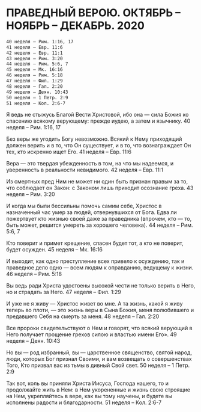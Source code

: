 # ПРАВЕДНЫЙ ВЕРОЮ. ОКТЯБРЬ – НОЯБРЬ – ДЕКАБРЬ. 2020

```txt
40 неделя – Рим. 1:16, 17
41 неделя – Евр. 11:6
42 неделя – Евр. 11:1
43 неделя – Рим. 3:20
44 неделя – Рим. 5:6, 7
45 неделя – Мк. 16:16
46 неделя – Рим. 5:18
47 неделя – Фил. 1:29
48 неделя – Гал. 2:20
49 неделя – Деян. 10:43
50 неделя – 1 Петр. 2:9
51 неделя – Кол. 2:6-7
```

Я ведь не стыжусь Благой Вести Христовой, ибо она — сила Божия ко спасению всякому верующему: прежде иудею, а затем и язычнику.
40 неделя – Рим. 1:16, 17

Без веры же угодить Богу невозможно. Всякий к Нему приходящий должен верить и в то, что Он существует, и в то, что вознаграждает Он тех, кто искренно ищет Его.
41 неделя – Евр. 11:6

Вера — это твердая убежденность в том, на что мы надеемся, и уверенность в реальности невидимого.
42 неделя – Евр. 11:1

Из смертных пред Ним не может ни один быть признан правым за то, что соблюдает он Закон: с Законом лишь приходит осознание греха.
43 неделя – Рим. 3:20

И когда мы были бессильны помочь самим себе, Христос в назначенный час умер за людей, отвернувшихся от Бога. Едва ли пожертвует кто жизнью своей даже за праведника (впрочем, кто — то, быть может, решится умереть за хорошего человека).
44 неделя – Рим. 5:6, 7

Кто поверит и примет крещение, спасен будет тот, а кто не поверит, будет осужден.
45 неделя – Мк. 16:16

И выходит, как одно преступление всех привело к осуждению, так и праведное дело одно — всем людям к оправданию, ведущему к жизни.
46 неделя – Рим. 5:18

Вы ведь ради Христа удостоены высокой чести не только верить в Него, но и страдать за Него.
47 неделя – Фил. 1:29

И уже не я живу — Христос живет во мне. А та жизнь, какой я живу теперь во плоти, — это жизнь веры в Сына Божия, меня полюбившего и предавшего Себя на смерть за меня.
48 неделя – Гал. 2:20

Все пророки свидетельствуют о Нем и говорят, что всякий верующий в Него получает прощение грехов силою и властью имени Его».
49 неделя – Деян. 10:43

Но вы — род избранный, вы — царственное священство, святой народ, люди, которых Бог признал Своими, и вам возвещать о совершенствах Того, Кто призвал вас из тьмы в дивный Свой свет.
50 неделя – 1 Петр. 2:9

Так вот, коль вы приняли Христа Иисуса, Господа нашего, то и продолжайте жить в Нем: в Нем укорененные и жизнь свою строящие на Нем, укрепляйтесь в вере, как вы тому научены, и будете вы исполнены радости и благодарности.
51 неделя – Кол. 2:6-7
